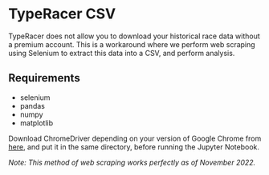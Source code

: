 # TypeRacer CSV

TypeRacer does not allow you to download your historical race data without a premium account. This is a workaround where we perform web scraping using Selenium to extract this data into a CSV, and perform analysis.

## Requirements
 - selenium
 - pandas
 - numpy
 - matplotlib

Download ChromeDriver depending on your version of Google Chrome from [here](https://chromedriver.chromium.org/downloads), and put it in the same directory, before running the Jupyter Notebook.

*Note: This method of web scraping works perfectly as of November 2022.*